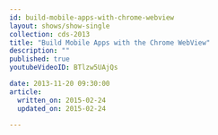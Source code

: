```yaml
---
id: build-mobile-apps-with-chrome-webview
layout: shows/show-single
collection: cds-2013
title: "Build Mobile Apps with the Chrome WebView"
description: ""
published: true
youtubeVideoID: BTlzw5UAjQs

date: 2013-11-20 09:30:00
article:
  written_on: 2015-02-24
  updated_on: 2015-02-24

---
```

